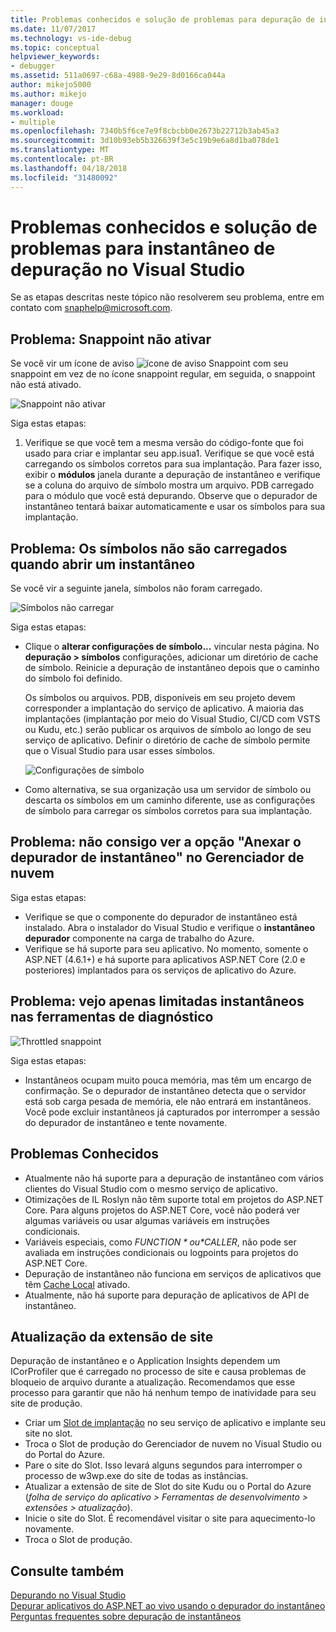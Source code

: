 ```yaml
---
title: Problemas conhecidos e solução de problemas para depuração de instantâneo | Microsoft Docs
ms.date: 11/07/2017
ms.technology: vs-ide-debug
ms.topic: conceptual
helpviewer_keywords:
- debugger
ms.assetid: 511a0697-c68a-4988-9e29-8d0166ca044a
author: mikejo5000
ms.author: mikejo
manager: douge
ms.workload:
- multiple
ms.openlocfilehash: 7340b5f6ce7e9f8cbcbb0e2673b22712b3ab45a3
ms.sourcegitcommit: 3d10b93eb5b326639f3e5c19b9e6a8d1ba078de1
ms.translationtype: MT
ms.contentlocale: pt-BR
ms.lasthandoff: 04/18/2018
ms.locfileid: "31480092"
---
```

# <a name="troubleshooting-and-known-issues-for-snapshot-debugging-in-visual-studio"></a>Problemas conhecidos e solução de problemas para instantâneo de depuração no Visual Studio

Se as etapas descritas neste tópico não resolverem seu problema, entre em contato com snaphelp@microsoft.com.

## <a name="issue-snappoint-does-not-turn-on"></a>Problema: Snappoint não ativar

Se você vir um ícone de aviso ![ícone de aviso Snappoint](../debugger/media/snapshot-troubleshooting-snappoint-warning-icon.png "ícone de aviso Snappoint") com seu snappoint em vez de no ícone snappoint regular, em seguida, o snappoint não está ativado.

![Snappoint não ativar](../debugger/media/snapshot-troubleshooting-dont-turn-on.png "Snappoint não ativar")

Siga estas etapas:

1. Verifique se que você tem a mesma versão do código-fonte que foi usado para criar e implantar seu app.isua1. Verifique se que você está carregando os símbolos corretos para sua implantação. Para fazer isso, exibir o **módulos** janela durante a depuração de instantâneo e verifique se a coluna do arquivo de símbolo mostra um arquivo. PDB carregado para o módulo que você está depurando. Observe que o depurador de instantâneo tentará baixar automaticamente e usar os símbolos para sua implantação.

## <a name="issue-symbols-do-not-load-when-i-open-a-snapshot"></a>Problema: Os símbolos não são carregados quando abrir um instantâneo

Se você vir a seguinte janela, símbolos não foram carregado.

![Símbolos não carregar](../debugger/media/snapshot-troubleshooting-symbols-wont-load.png "símbolos não são carregados.")

Siga estas etapas:

- Clique o **alterar configurações de símbolo...** vincular nesta página. No **depuração > símbolos** configurações, adicionar um diretório de cache de símbolo. Reinicie a depuração de instantâneo depois que o caminho do símbolo foi definido.

   Os símbolos ou arquivos. PDB, disponíveis em seu projeto devem corresponder a implantação do serviço de aplicativo. A maioria das implantações (implantação por meio do Visual Studio, CI/CD com VSTS ou Kudu, etc.) serão publicar os arquivos de símbolo ao longo de seu serviço de aplicativo. Definir o diretório de cache de símbolo permite que o Visual Studio para usar esses símbolos.

   ![Configurações de símbolo](../debugger/media/snapshot-troubleshooting-symbol-settings.png "configurações de símbolo")

- Como alternativa, se sua organização usa um servidor de símbolo ou descarta os símbolos em um caminho diferente, use as configurações de símbolo para carregar os símbolos corretos para sua implantação.

## <a name="issue-i-cannot-see-the-attach-snapshot-debugger-option-in-the-cloud-explorer"></a>Problema: não consigo ver a opção "Anexar o depurador de instantâneo" no Gerenciador de nuvem

Siga estas etapas:

- Verifique se que o componente do depurador de instantâneo está instalado. Abra o instalador do Visual Studio e verifique o **instantâneo depurador** componente na carga de trabalho do Azure.
- Verifique se há suporte para seu aplicativo. No momento, somente o ASP.NET (4.6.1+) e há suporte para aplicativos ASP.NET Core (2.0 e posteriores) implantados para os serviços de aplicativo do Azure.

## <a name="issue-i-only-see-throttled-snapshots-in-the-diagnostic-tools"></a>Problema: vejo apenas limitadas instantâneos nas ferramentas de diagnóstico

![Throttled snappoint](../debugger/media/snapshot-troubleshooting-throttled-snapshots.png "limitadas snappoint")

Siga estas etapas:

- Instantâneos ocupam muito pouca memória, mas têm um encargo de confirmação. Se o depurador de instantâneo detecta que o servidor está sob carga pesada de memória, ele não entrará em instantâneos. Você pode excluir instantâneos já capturados por interromper a sessão do depurador de instantâneo e tente novamente.

## <a name="known-issues"></a>Problemas Conhecidos

- Atualmente não há suporte para a depuração de instantâneo com vários clientes do Visual Studio com o mesmo serviço de aplicativo.
- Otimizações de IL Roslyn não têm suporte total em projetos do ASP.NET Core. Para alguns projetos do ASP.NET Core, você não poderá ver algumas variáveis ou usar algumas variáveis em instruções condicionais. 
- Variáveis especiais, como *$FUNCTION* ou *$CALLER*, não pode ser avaliada em instruções condicionais ou logpoints para projetos do ASP.NET Core.
- Depuração de instantâneo não funciona em serviços de aplicativos que têm [Cache Local](/azure/app-service/app-service-local-cache) ativado.
- Atualmente, não há suporte para depuração de aplicativos de API de instantâneo.

## <a name="site-extension-upgrade"></a>Atualização da extensão de site

Depuração de instantâneo e o Application Insights dependem um ICorProfiler que é carregado no processo de site e causa problemas de bloqueio de arquivo durante a atualização. Recomendamos que esse processo para garantir que não há nenhum tempo de inatividade para seu site de produção.

- Criar um [Slot de implantação](/azure/app-service/web-sites-staged-publishing) no seu serviço de aplicativo e implante seu site no slot.
- Troca o Slot de produção do Gerenciador de nuvem no Visual Studio ou do Portal do Azure.
- Pare o site do Slot. Isso levará alguns segundos para interromper o processo de w3wp.exe do site de todas as instâncias.
- Atualizar a extensão de site de Slot do site Kudu ou o Portal do Azure (*folha de serviço do aplicativo > Ferramentas de desenvolvimento > extensões > atualização*).
- Inicie o site do Slot. É recomendável visitar o site para aquecimento-lo novamente.
- Troca o Slot de produção.

## <a name="see-also"></a>Consulte também

[Depurando no Visual Studio](../debugger/index.md)  
[Depurar aplicativos do ASP.NET ao vivo usando o depurador do instantâneo](../debugger/debug-live-azure-applications.md)  
[Perguntas frequentes sobre depuração de instantâneos](../debugger/debug-live-azure-apps-faq.md)  
